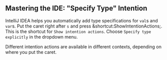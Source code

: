 ## Mastering the IDE: "Specify Type" Intention

IntelliJ IDEA helps you automatically add type specifications for `val`s and
`var`s. Put the caret right after `s` and press
<span class="shortcut">&shortcut:ShowIntentionActions;</span>. This is
the shortcut for <span class="control">`Show intention actions`</span>.
Choose <span class="control">`Specify type explicitly`</span> in the dropdown menu.

Different intention actions are available in different contexts, depending on
where you put the caret.